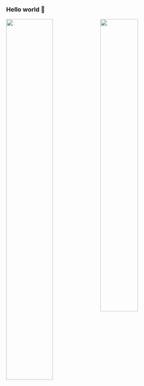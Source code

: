 ### Hello world 👋

<img align= "left" width="50%" src="https://github-readme-stats.vercel.app/api?username=devaem&show_icons=true&theme=dracula" />

<img align= "left" width="45%" src="https://github-readme-stats.vercel.app/api/top-langs/?username=devaem&layout=compact&theme=dracula" />

<!--
**devaem/devaem** is a ✨ _special_ ✨ repository because its `README.md` (this file) appears on your GitHub profile.

Here are some ideas to get you started:

- 🔭 I’m currently working on ...
🌱 I’m currently learning laravel
- 👯 I’m looking to collaborate on ...
- 🤔 I’m looking for help with ...
- 💬 Ask me about ...
- 📫 How to reach me: ...
- 😄 Pronouns: ...
- ⚡ Fun fact: ...
-->

